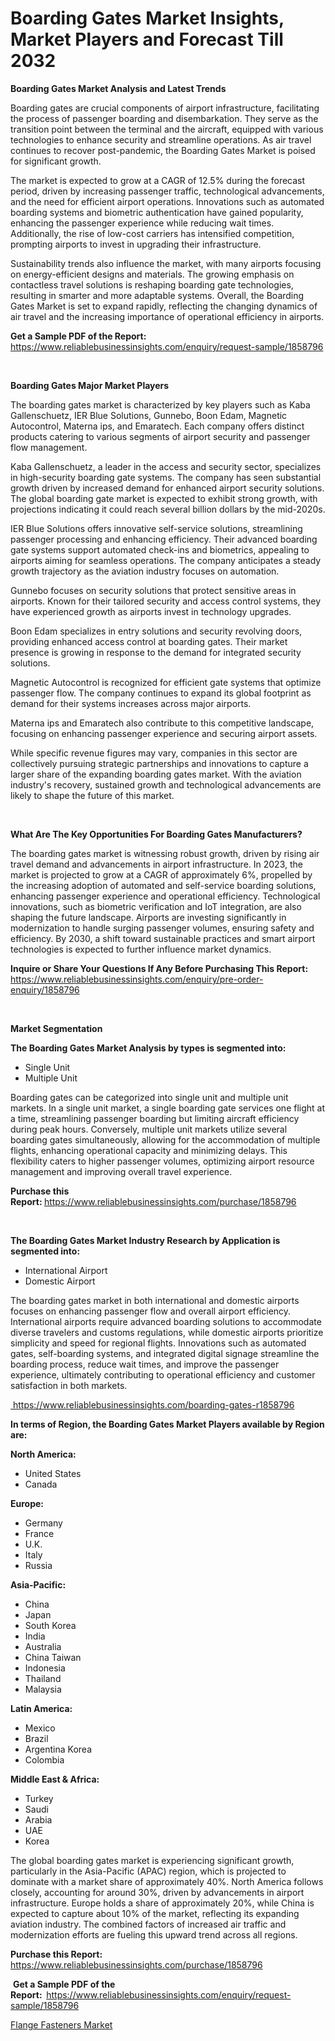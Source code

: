 <p><h1>Boarding Gates Market Insights, Market Players and Forecast Till 2032</h1></p><p><strong>Boarding Gates Market Analysis and Latest Trends</strong></p>
<p><p>Boarding gates are crucial components of airport infrastructure, facilitating the process of passenger boarding and disembarkation. They serve as the transition point between the terminal and the aircraft, equipped with various technologies to enhance security and streamline operations. As air travel continues to recover post-pandemic, the Boarding Gates Market is poised for significant growth.</p><p>The market is expected to grow at a CAGR of 12.5% during the forecast period, driven by increasing passenger traffic, technological advancements, and the need for efficient airport operations. Innovations such as automated boarding systems and biometric authentication have gained popularity, enhancing the passenger experience while reducing wait times. Additionally, the rise of low-cost carriers has intensified competition, prompting airports to invest in upgrading their infrastructure.</p><p>Sustainability trends also influence the market, with many airports focusing on energy-efficient designs and materials. The growing emphasis on contactless travel solutions is reshaping boarding gate technologies, resulting in smarter and more adaptable systems. Overall, the Boarding Gates Market is set to expand rapidly, reflecting the changing dynamics of air travel and the increasing importance of operational efficiency in airports.</p></p>
<p><strong>Get a Sample PDF of the Report:&nbsp;</strong> <a href="https://www.reliablebusinessinsights.com/enquiry/request-sample/1858796?utm_campaign=2452&utm_medium=2&utm_source=Github&utm_content=ia&utm_term=19022025&utm_id=boarding-gates">https://www.reliablebusinessinsights.com/enquiry/request-sample/1858796</a></p>
<p>&nbsp;</p>
<p><strong>Boarding Gates Major Market Players</strong></p>
<p><p>The boarding gates market is characterized by key players such as Kaba Gallenschuetz, IER Blue Solutions, Gunnebo, Boon Edam, Magnetic Autocontrol, Materna ips, and Emaratech. Each company offers distinct products catering to various segments of airport security and passenger flow management.</p><p>Kaba Gallenschuetz, a leader in the access and security sector, specializes in high-security boarding gate systems. The company has seen substantial growth driven by increased demand for enhanced airport security solutions. The global boarding gate market is expected to exhibit strong growth, with projections indicating it could reach several billion dollars by the mid-2020s. </p><p>IER Blue Solutions offers innovative self-service solutions, streamlining passenger processing and enhancing efficiency. Their advanced boarding gate systems support automated check-ins and biometrics, appealing to airports aiming for seamless operations. The company anticipates a steady growth trajectory as the aviation industry focuses on automation.</p><p>Gunnebo focuses on security solutions that protect sensitive areas in airports. Known for their tailored security and access control systems, they have experienced growth as airports invest in technology upgrades. </p><p>Boon Edam specializes in entry solutions and security revolving doors, providing enhanced access control at boarding gates. Their market presence is growing in response to the demand for integrated security solutions.</p><p>Magnetic Autocontrol is recognized for efficient gate systems that optimize passenger flow. The company continues to expand its global footprint as demand for their systems increases across major airports.</p><p>Materna ips and Emaratech also contribute to this competitive landscape, focusing on enhancing passenger experience and securing airport assets.</p><p>While specific revenue figures may vary, companies in this sector are collectively pursuing strategic partnerships and innovations to capture a larger share of the expanding boarding gates market. With the aviation industry's recovery, sustained growth and technological advancements are likely to shape the future of this market.</p></p>
<p>&nbsp;</p>
<p><strong>What Are The Key Opportunities For Boarding Gates Manufacturers?</strong></p>
<p><p>The boarding gates market is witnessing robust growth, driven by rising air travel demand and advancements in airport infrastructure. In 2023, the market is projected to grow at a CAGR of approximately 6%, propelled by the increasing adoption of automated and self-service boarding solutions, enhancing passenger experience and operational efficiency. Technological innovations, such as biometric verification and IoT integration, are also shaping the future landscape. Airports are investing significantly in modernization to handle surging passenger volumes, ensuring safety and efficiency. By 2030, a shift toward sustainable practices and smart airport technologies is expected to further influence market dynamics.</p></p>
<p><strong>Inquire or Share Your Questions If Any Before Purchasing This Report:</strong> <a href="https://www.reliablebusinessinsights.com/enquiry/pre-order-enquiry/1858796?utm_campaign=2452&utm_medium=2&utm_source=Github&utm_content=ia&utm_term=19022025&utm_id=boarding-gates">https://www.reliablebusinessinsights.com/enquiry/pre-order-enquiry/1858796</a></p>
<p>&nbsp;</p>
<p><strong>Market Segmentation</strong></p>
<p><strong>The Boarding Gates Market Analysis by types is segmented into:</strong></p>
<p><ul><li>Single Unit</li><li>Multiple Unit</li></ul></p>
<p><p>Boarding gates can be categorized into single unit and multiple unit markets. In a single unit market, a single boarding gate services one flight at a time, streamlining passenger boarding but limiting aircraft efficiency during peak hours. Conversely, multiple unit markets utilize several boarding gates simultaneously, allowing for the accommodation of multiple flights, enhancing operational capacity and minimizing delays. This flexibility caters to higher passenger volumes, optimizing airport resource management and improving overall travel experience.</p></p>
<p><strong>Purchase this Report:&nbsp;</strong><a href="https://www.reliablebusinessinsights.com/purchase/1858796?utm_campaign=2452&utm_medium=2&utm_source=Github&utm_content=ia&utm_term=19022025&utm_id=boarding-gates">https://www.reliablebusinessinsights.com/purchase/1858796</a></p>
<p>&nbsp;</p>
<p><strong>The Boarding Gates Market Industry Research by Application is segmented into:</strong></p>
<p><ul><li>International Airport</li><li>Domestic Airport</li></ul></p>
<p><p>The boarding gates market in both international and domestic airports focuses on enhancing passenger flow and overall airport efficiency. International airports require advanced boarding solutions to accommodate diverse travelers and customs regulations, while domestic airports prioritize simplicity and speed for regional flights. Innovations such as automated gates, self-boarding systems, and integrated digital signage streamline the boarding process, reduce wait times, and improve the passenger experience, ultimately contributing to operational efficiency and customer satisfaction in both markets.</p></p>
<p><a href="https://www.reliablebusinessinsights.com/boarding-gates-r1858796?utm_campaign=2452&utm_medium=2&utm_source=Github&utm_content=ia&utm_term=19022025&utm_id=boarding-gates">&nbsp;https://www.reliablebusinessinsights.com/boarding-gates-r1858796</a></p>
<p><strong>In terms of Region, the Boarding Gates Market Players available by Region are:</strong></p>
<p>
    <p> <strong> North America: </strong>
        <ul>
            <li>United States</li>
            <li>Canada</li>
        </ul>
        </p> 
    <p> <strong> Europe: </strong>
        <ul>
            <li>Germany</li>
            <li>France</li>
            <li>U.K.</li>
            <li>Italy</li>
            <li>Russia</li>
        </ul>
        </p> 
    <p> <strong> Asia-Pacific: </strong>
        <ul>
            <li>China</li>
            <li>Japan</li>
            <li>South Korea</li>
            <li>India</li>
            <li>Australia</li>
            <li>China Taiwan</li>
            <li>Indonesia</li>
            <li>Thailand</li>
            <li>Malaysia</li>
        </ul>
        </p> 
    <p> <strong> Latin America: </strong>
        <ul>
            <li>Mexico</li>
            <li>Brazil</li>
            <li>Argentina Korea</li>
            <li>Colombia</li>
        </ul>
        </p> 
    <p> <strong> Middle East & Africa: </strong>
        <ul>
            <li>Turkey</li>
            <li>Saudi</li>
            <li>Arabia</li>
            <li>UAE</li>
            <li>Korea</li>
        </ul>
    </p>
    </p>
<p><p>The global boarding gates market is experiencing significant growth, particularly in the Asia-Pacific (APAC) region, which is projected to dominate with a market share of approximately 40%. North America follows closely, accounting for around 30%, driven by advancements in airport infrastructure. Europe holds a share of approximately 20%, while China is expected to capture about 10% of the market, reflecting its expanding aviation industry. The combined factors of increased air traffic and modernization efforts are fueling this upward trend across all regions.</p></p>
<p><strong>Purchase this Report: </strong><a href="https://www.reliablebusinessinsights.com/purchase/1858796?utm_campaign=2452&utm_medium=2&utm_source=Github&utm_content=ia&utm_term=19022025&utm_id=boarding-gates">https://www.reliablebusinessinsights.com/purchase/1858796</a></p>
<p>&nbsp;<strong>Get a Sample PDF of the Report:&nbsp;&nbsp;</strong><a href="https://www.reliablebusinessinsights.com/enquiry/request-sample/1858796?utm_campaign=2452&utm_medium=2&utm_source=Github&utm_content=ia&utm_term=19022025&utm_id=boarding-gates">https://www.reliablebusinessinsights.com/enquiry/request-sample/1858796</a></p>
<p><strong></strong></p>
<p><p><a href="https://github.com/donnettaletizia/Market-Research-Report-List-1/blob/main/flange-fasteners-market.md?utm_campaign=2452&utm_medium=2&utm_source=Github&utm_content=ia&utm_term=19022025&utm_id=boarding-gates">Flange Fasteners Market</a></p></p>